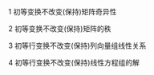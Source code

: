 1 初等变换不改变(保持)矩阵奇异性    
    
2 初等变换不改变(保持)矩阵的秩    
    
3 初等行变换不改变(保持)列向量组线性关系    
    
4 初等行变换不改变(保持)线性方程组的解    
